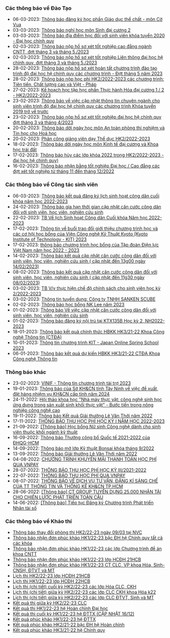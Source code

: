 ### Các thông báo về Đào Tạo
 - 06-03-2023: [Thông báo đăng ký học phần Giáo dục thể chất - môn Cờ Vua ](https://www.hcmus.edu.vn/component/content/article/186-phong-dao-tao/thong-bao-he-chinh-quy/dang-ky-hoc-phan/4896-thong-bao-dang-ky-hoc-phan-giao-duc-the-chat-mon-co-vua?Itemid=437)
 - 03-03-2023: [Thông báo nghỉ học môn Sinh đại cương 2](https://www.hcmus.edu.vn/component/content/article/191-phong-dao-tao/thong-bao-he-chinh-quy/thong-bao-khac/4893-thong-bao-nghi-hoc-mon-sinh-dai-cuong-2?Itemid=437)
 - 03-03-2023: [Thông báo địa điểm học đối với sinh viên khóa tuyển 2020 - Đại học chính quy](https://www.hcmus.edu.vn/component/content/article/203-phong-dao-tao/thong-bao-he-cao-dang/thong-bao-khac_cd/4891-thong-bao-dia-diem-hoc-doi-voi-sinh-vien-khoa-tuyen-2020-dai-hoc-chinh-quy?Itemid=437)
 - 02-03-2023: [Thông báo nộp hồ sơ xét tốt nghiệp cao đẳng ngành CNTT, đợt tháng 3 và tháng 5./2023](https://www.hcmus.edu.vn/component/content/article/202-phong-dao-tao/thong-bao-he-cao-dang/tot-nghiep_cd/4890-thong-bao-nop-ho-so-xet-tot-nghiep-cao-dang-nganh-cntt-dot-thang-3-va-thang-5-2023?Itemid=437)
 - 02-03-2023: [Thông báo nộp hồ sơ xét tốt nghiệp Liên thông đại học hệ chính quy, đợt tháng 3 và tháng 5./2023](https://www.hcmus.edu.vn/component/content/article/195-phong-dao-tao/thong-bao-lien-thong-dai-hoc/tot-nghiep_lt/4889-thong-bao-nop-ho-so-xet-tot-nghiep-lien-thong-dai-hoc-he-chinh-quy-dot-thang-3-va-thang-5-2023?Itemid=437)
 - 28-02-2023: [Thông báo nộp hồ sơ xét hoàn tất chương trình đào tạo trình độ đại học hệ chính quy các chương trình - Đợt tháng 5 năm 2023](https://www.hcmus.edu.vn/component/content/article/190-phong-dao-tao/thong-bao-he-chinh-quy/hoan-tat-chuong-trinh/4887-thong-bao-nop-ho-so-xet-hoan-tat-chuong-trinh-dao-tao-trinh-do-dai-hoc-he-chinh-quy-cac-chuong-trinh-dot-thang-5-nam-2023?Itemid=437)
 - 28-02-2023: [Thông báo nộp học phí HK2/2022-2023 các chương trình: Tiên tiến, Chất lượng cao và Việt - Pháp](https://www.hcmus.edu.vn/component/content/article/187-phong-dao-tao/thong-bao-he-chinh-quy/hoc-phi/4886-thong-bao-nop-hoc-phi-hk2-2022-2023-cac-chuong-trinh-tien-tien-chat-luong-cao-va-viet-phap?Itemid=437)
 - 27-02-2023: [Kế hoạch học tập học phần Thực hành Hóa đại cương 1 / 2 - HK2/2022-2023](https://www.hcmus.edu.vn/component/content/article/184-phong-dao-tao/thong-bao-he-chinh-quy/thoi-khoa-bieu/4884-ke-hoach-hoc-tap-hoc-phan-thuc-hanh-hoa-dai-cuong-1-2-hk2-2022-2023?Itemid=437)
 - 23-02-2023: [Thông báo về việc cập nhật thông tin chuyên ngành cho sinh viên  trình độ đại học hệ chính quy các chương trình Khóa tuyển 2019 trở về trước](https://www.hcmus.edu.vn/component/content/article/189-phong-dao-tao/thong-bao-he-chinh-quy/tot-nghiep/4878-thong-bao-ve-viec-cap-nhat-thong-tin-chuyen-nganh-cho-sinh-vien-trinh-do-dai-hoc-he-chinh-quy-cac-chuong-trinh-khoa-tuyen-2019-tro-ve-truoc?Itemid=437)
 - 23-02-2023: [Thông báo nộp hồ sơ xét tốt nghiệp đại học hệ chính quy đợt tháng 3 và tháng 4/2023](https://www.hcmus.edu.vn/component/content/article/189-phong-dao-tao/thong-bao-he-chinh-quy/tot-nghiep/4877-thong-bao-nop-ho-so-xet-tot-nghiep-dai-hoc-he-chinh-quy-dot-thang-3-va-thang-4-2023?Itemid=437)
 - 20-02-2023: [Thông báo dời ngày học môn An toàn phòng thí nghiệm và Tin học cho Hoá học](https://www.hcmus.edu.vn/component/content/article/185-phong-dao-tao/thong-bao-he-chinh-quy/thay-doi-lich-hoc-phong-hoc/4871-thong-bao-doi-ngay-hoc-mon-an-toan-phong-thi-nghiem-va-tin-hoc-cho-hoa-hoc?Itemid=437)
 - 20-02-2023: [Phân công giảng viên dạy Thể dục HK2/2022-2023](https://www.hcmus.edu.vn/component/content/article/191-phong-dao-tao/thong-bao-he-chinh-quy/thong-bao-khac/4867-phan-cong-giang-vien-day-the-duc-hk2-2022-2023?Itemid=437)
 - 18-02-2023: [Thông báo dời ngày học môn Kinh tế đại cương và Khoa học trái đất](https://www.hcmus.edu.vn/component/content/article/185-phong-dao-tao/thong-bao-he-chinh-quy/thay-doi-lich-hoc-phong-hoc/4866-thong-bao-doi-ngay-hoc-mon-kinh-te-dai-cuong-va-khoa-hoc-trai-dat?Itemid=437)
 - 17-02-2023: [Thông báo hủy các lớp khóa 2022 trong HK2/2022-2023 - đại học hệ chính quy)](https://www.hcmus.edu.vn/component/content/article/186-phong-dao-tao/thong-bao-he-chinh-quy/dang-ky-hoc-phan/4865-thong-bao-huy-cac-lop-khoa-2022-trong-hk2-2022-2023-dai-hoc-he-chinh-quy?Itemid=437)
 - 16-02-2023: [Thông báo nhận bằng tốt nghiệp Đại học / Cao đẳng các đợt xét tốt nghiệp từ tháng 11 đến tháng 12/2022](https://www.hcmus.edu.vn/component/content/article/189-phong-dao-tao/thong-bao-he-chinh-quy/tot-nghiep/4856-thong-bao-nhan-bang-tot-nghiep-dai-hoc-cao-dang-cac-dot-xet-tot-nghiep-tu-thang-11-den-thang-12-2022?Itemid=437)
### Các thông báo về Công tác sinh viên
 - 06-03-2023: [Thông báo kết quả đăng ký lịch sinh hoạt công dân cuối khóa năm học 2022-2023](https://www.hcmus.edu.vn/component/content/article/130-cong-tac-sinh-vien/thong-bao-sinh-hoat-cong-dan/4897-thong-bao-ket-qua-dang-ky-lich-sinh-hoat-cong-dan-cuoi-khoa-nam-hoc-2022-2023?Itemid=437)
 - 24-02-2023: [Thông báo gia hạn thời gian cập nhật căn cước công dân đối với sinh viên, học viên, nghiên cứu sinh](https://www.hcmus.edu.vn/component/content/article/109-cong-tac-sinh-vien/thong-tin-danh-cho-sinh-vien/4880-thong-bao-gia-han-thoi-gian-cap-nhat-can-cuoc-cong-dan-doi-voi-sinh-vien-hoc-vien-nghien-cuu-sinh?Itemid=437)
 - 22-02-2023: [TB Về lịch Sinh hoạt Công dân Cuối khóa Năm học 2022-2023](https://www.hcmus.edu.vn/component/content/article/130-cong-tac-sinh-vien/thong-bao-sinh-hoat-cong-dan/4872-tb-ve-lich-sinh-hoat-cong-dan-cuoi-khoa-nam-hoc-2022-2023?Itemid=437)
 - 17-02-2023: [Thông tin về buổi trao đổi giới thiệu chương trình học và các cơ hội học bổng của Viện Công nghệ Kỹ Thuật Kyoto (Kyoto Institute of Technology - KIT) 2023](https://www.hcmus.edu.vn/component/content/article/109-cong-tac-sinh-vien/thong-tin-danh-cho-sinh-vien/4863-thong-tin-ve-buoi-trao-doi-gioi-thieu-chuong-trinh-hoc-va-cac-co-hoi-hoc-bong-cua-vien-cong-nghe-ky-thuat-kyoto-kyoto-institute-of-technology-kit-2023?Itemid=437)
 - 17-02-2023: [thông báo chương trình học bổng của Tập đoàn Điện lực Việt Nam năm học 2022 - 2023](https://www.hcmus.edu.vn/component/content/article/125-cong-tac-sinh-vien/thong-bao-hoc-bong/4862-thong-bao-chuong-trinh-hoc-bong-cua-tap-doan-dien-luc-viet-nam-nam-hoc-2022-2023?Itemid=437)
 - 14-02-2023: [Thông báo kết quả cập nhật căn cước công dân đối với sinh viên, học viên, nghiên cứu sinh ( cập nhật đến 13g00 ngày 14/02/2023)](https://www.hcmus.edu.vn/component/content/article/109-cong-tac-sinh-vien/thong-tin-danh-cho-sinh-vien/4852-thong-bao-ket-qua-cap-nhat-can-cuoc-cong-dan-doi-voi-sinh-vien-hoc-vien-nghien-cuu-sinh-cap-nhat-den-13g00-ngay-14-02-2023?Itemid=437)
 - 08-02-2023: [Thông báo kết quả cập nhật căn cước công dân đối với sinh viên, học viên, nghiên cứu sinh ( cập nhật đến 11g30 ngày 08/02/2023)](https://www.hcmus.edu.vn/component/content/article/109-cong-tac-sinh-vien/thong-tin-danh-cho-sinh-vien/4847-thong-bao-ket-qua-cap-nhat-can-cuoc-cong-dan-doi-voi-sinh-vien-hoc-vien-nghien-cuu-sinh-cap-nhat-den-11g30-ngay-08-02-2023?Itemid=437)
 - 03-02-2023: [TB V/v thực hiện chế độ chính sách cho sinh viên học kỳ 2/2022-2023](https://www.hcmus.edu.vn/component/content/article/126-cong-tac-sinh-vien/thong-bao-mien-giam/4842-tb-v-v-thuc-hien-che-do-chinh-sach-cho-sinh-vien-hoc-ky-2-2022-2023?Itemid=437)
 - 03-02-2023: [Thông tin tuyển dụng: Công ty TNHH SANKEN SCUBE](https://www.hcmus.edu.vn/component/content/article/109-cong-tac-sinh-vien/thong-tin-danh-cho-sinh-vien/4841-thong-tin-tuyen-dung-cong-ty-tnhh-sanken-scube?Itemid=437)
 - 02-02-2023: [Thông báo học bổng NK Lee năm 2023](https://www.hcmus.edu.vn/component/content/article/125-cong-tac-sinh-vien/thong-bao-hoc-bong/4838-thong-bao-hoc-bong-nk-lee-nam-2023?Itemid=437)
 - 01-02-2023: [Thông báo Về việc cập nhật căn cước công dân đối với sinh viên, học viên, nghiên cứu sinh](https://www.hcmus.edu.vn/component/content/article/109-cong-tac-sinh-vien/thong-tin-danh-cho-sinh-vien/4836-thong-bao-ve-viec-cap-nhat-can-cuoc-cong-dan-doi-voi-sinh-vien-hoc-vien-nghien-cuu-sinh?Itemid=437)
 - 01-02-2023: [Thông báo đăng ký nội trú tại KTX135B Học kỳ 2, NH2022-2023](https://www.hcmus.edu.vn/component/content/article/109-cong-tac-sinh-vien/thong-tin-danh-cho-sinh-vien/4833-thong-bao-dang-ky-noi-tru-tai-ktx135b-hoc-ky-2-nh2022-2023?Itemid=437)
 - 18-01-2023: [Thông báo kết quả chính thức HBKK HK3/21-22 Khoa Công nghệ Thông tin (CTĐA)](https://www.hcmus.edu.vn/component/content/article/125-cong-tac-sinh-vien/thong-bao-hoc-bong/4823-thong-bao-ket-qua-chinh-thuc-hbkk-hk3-21-22-khoa-cong-nghe-thong-tin-ctda?Itemid=437)
 - 10-01-2023: [Thông tin chương trình KIT - Japan Online Spring School 2023](https://www.hcmus.edu.vn/component/content/article/109-cong-tac-sinh-vien/thong-tin-danh-cho-sinh-vien/4806-thong-tin-chuong-trinh-kit-japan-online-spring-school-2023?Itemid=437)
 - 06-01-2023: [Thông báo kết quả dự kiến HBKK HK3/21-22 CTĐA Khoa Công nghệ Thông tin ](https://www.hcmus.edu.vn/component/content/article/125-cong-tac-sinh-vien/thong-bao-hoc-bong/4802-thong-bao-ket-qua-du-kien-hbkk-hk3-21-22-ctda-khoa-cong-nghe-thong-tin?Itemid=437)
### Thông báo khác
 - 23-02-2023: [VINIF - Thông tin chương trình tài trợ 2023](https://www.hcmus.edu.vn/component/content/article?id=4874:vinif-thong-tin-chuong-trinh-tai-tro-2023&catid=100&Itemid=437)
 - 19-01-2023: [Thông báo của Sở KH&CN tỉnh Tây Ninh về việc đề xuất, đặt hàng nhiệm vụ KH&CN cấp tỉnh năm 2024](https://www.hcmus.edu.vn/component/content/article?id=4825:thong-bao-cua-so-kh-cn-tinh-tay-ninh-ve-viec-de-xuat-dat-hang-nhiem-vu-kh-cn-cap-tinh-nam-2024&catid=100&Itemid=437)
 - 24-11-2022: [Hội thảo khoa học "Nhà máy thực vật: công nghệ sinh học ứng dụng trong sản xuất sinh khối thực vật" - Bước tiến trong nông nghiệp công nghệ cao](https://www.hcmus.edu.vn/component/content/article?id=4730:hoi-thao-khoa-hoc-nha-may-thuc-vat-cong-nghe-sinh-hoc-ung-dung-trong-san-xuat-sinh-khoi-thuc-vat-buoc-tien-trong-nong-nghiep-cong-nghe-cao&catid=100&Itemid=437)
 - 19-11-2022: [Thông báo Kết quả Giải thưởng Lê Văn Thới năm 2022](https://www.hcmus.edu.vn/component/content/article?id=4722:thong-bao-ket-qua-giai-thuong-le-van-thoi-nam-2022&catid=100&Itemid=437)
 - 17-11-2022: [THÔNG BÁO THU HỌC PHÍ HỌC KỲ I NĂM HỌC 2022-2023](https://www.hcmus.edu.vn/component/content/article/156-ke-hoach-tai-chinh/thong-bao-danh-cho-sinh-vien/4718-thong-bao-thu-hoc-phi-hoc-ky-i-nam-hoc-2022-2023?Itemid=437)
 - 21-09-2022: [[Thông báo] Học bổng Nữ sinh Công nghệ dành cho sinh viên thuộc khối ngành kỹ thuật](https://www.hcmus.edu.vn/component/content/article/104-quan-he-doi-ngoai/thông-tin-dành-cho-sinh-viên/4591-thong-bao-hoc-bong-nu-sinh-cong-nghe-danh-cho-sinh-vien-thuoc-khoi-nganh-ky-thuat?Itemid=437)
 - 16-09-2022: [Thông báo Thưởng công bố Quốc tế 2021-2022 của ĐHQG-HCM](https://www.hcmus.edu.vn/component/content/article?id=4582:thong-bao-thuong-cong-bo-quoc-te-2021-2022-cua-dhqg-hcm&catid=100&Itemid=437)
 - 14-09-2022: [Thông báo mở lớp Kỹ thuật Bonsai khóa tháng 9/2022](https://www.hcmus.edu.vn/component/content/article?id=4575:thong-bao-mo-lop-ky-thuat-bonsai-khoa-thang-9-2022&catid=100&Itemid=437)
 - 13-09-2022: [Thông báo Giải thưởng Lê Văn Thới năm 2022](https://www.hcmus.edu.vn/component/content/article?id=4574:thong-bao-giai-thuong-le-van-thoi-nam-2022&catid=100&Itemid=437)
 - 04-08-2022: [CHƯƠNG TRÌNH KHUYẾN MÃI THANH TOÁN HỌC PHÍ QUA VNPAY](https://www.hcmus.edu.vn/component/content/article/156-ke-hoach-tai-chinh/thong-bao-danh-cho-sinh-vien/4499-chuong-trinh-khuyen-mai-thanh-toan-hoc-phi-qua-vnpay?Itemid=437)
 - 28-07-2022: [THÔNG BÁO THU HỌC PHÍ HỌC KỲ III/2021-2022](https://www.hcmus.edu.vn/component/content/article/156-ke-hoach-tai-chinh/thong-bao-danh-cho-sinh-vien/4480-thong-bao-thu-hoc-phi-hoc-ky-iii-2021-2022?Itemid=437)
 - 22-07-2022: [THÔNG BÁO THU HỌC PHÍ QUA VNPAY](https://www.hcmus.edu.vn/component/content/article/156-ke-hoach-tai-chinh/thong-bao-danh-cho-sinh-vien/4465-thong-bao-thu-hoc-phi-qua-vnpay?Itemid=437)
 - 08-07-2022: [THÔNG  BÁO VỀ DỊCH VỤ TƯ VẤN, ĐĂNG KÍ SÁNG CHẾ CỦA TT THÔNG TIN VÀ THỐNG KÊ KH&CN TP.HCM](https://www.hcmus.edu.vn/component/content/article?id=4442:thong-bao-ve-dich-vu-tu-van-dang-ki-sang-che-cua-tt-thong-tin-va-thong-ke-kh-cn-tphcm&catid=100&Itemid=437)
 - 28-06-2022: [[Thông báo] CT GROUP TUYỂN DỤNG 25.000 NHÂN TÀI CHO CHIẾN LƯỢC PHÁT TRIỂN TOÀN CẦU](https://www.hcmus.edu.vn/component/content/article/104-quan-he-doi-ngoai/thông-tin-dành-cho-sinh-viên/4415-thông-báo-ct-group-tuyển-dụng-25-000-nhân-tài-cho-chiến-lược-phát-triển-toàn-cầu?Itemid=437)
 - 14-06-2022: [[Thông báo] Tiếp tục Đăng ký Chương trình Phát triển Nhân tài số](https://www.hcmus.edu.vn/component/content/article/104-quan-he-doi-ngoai/thông-tin-dành-cho-sinh-viên/4394-thong-bao-tiep-tuc-dang-ky-chuong-trinh-phat-trien-nhan-tai-so?Itemid=437)
### Các thông báo về Khảo thí
 - [Thông báo thay đổi phòng thi HK2/22-23 ngày 09/03 tại NVC](http://ktdbcl.hcmus.edu.vn/index.php/thong-bao/677-thong-bao-thay-d-i-phong-thi-gi-a-ky-hk1-22-23-ngay-09-03-t-i-nvc)
 - [Thông báo nhận đơn phúc khảo HK1/22-23 bậc ĐH hệ Chính quy tất cả các khóa](http://ktdbcl.hcmus.edu.vn/index.php/thong-bao/668-thong-bao-nh-n-don-phuc-kh-o-hk1-22-23-b-c-dh-h-chinh-quy-t-t-c-cac-khoa)
 - [Thông báo nhận đơn phúc khảo HK1/22-23 các lớp Chương trình đề án khoa CNTT](http://ktdbcl.hcmus.edu.vn/index.php/thong-bao/667-thong-bao-nh-n-don-phuc-kh-o-hk1-22-23-cac-l-p-chuong-trinh-d-an-khoa-cntt)
 - [Thông báo nhận đơn phúc khảo HK1/22-23 lớp HCĐH 21HCB](http://ktdbcl.hcmus.edu.vn/index.php/thong-bao/666-thong-bao-nh-n-don-phuc-kh-o-hk1-22-23-l-p-hcdh-21hcb)
 - [Thông báo nhận đơn phúc khảo HK1/22-23 CT CLC, VP khoa Hóa, Sinh-CNSH, ĐTVT và MT](http://ktdbcl.hcmus.edu.vn/index.php/thong-bao/665-thong-bao-nh-n-don-phuc-kh-o-hk1-22-23-ct-clc-vp-khoa-hoa-sinh-cnsh-dtvt-va-mt)
 - [Lịch thi HK2/22-23 lớp HCĐH 21HCB](http://ktdbcl.hcmus.edu.vn/index.php/cong-tac-kh-o-thi/l-ch-thi-h-c-ky/679-l-ch-thi-hk2-22-23-l-p-hcdh-21hcb)
 - [Lịch thi HK1/22-23 lớp HCĐH 22HCB](http://ktdbcl.hcmus.edu.vn/index.php/cong-tac-kh-o-thi/l-ch-thi-h-c-ky/678-l-ch-thi-hk1-22-23-l-p-hcdh-22hcb)
 - [Lịch thi (chi tiết) cuối kỳ HK2/22-23 các lớp Hóa CLC, CKH](http://ktdbcl.hcmus.edu.vn/index.php/cong-tac-kh-o-thi/l-ch-thi-h-c-ky/676-l-ch-thi-chi-ti-t-cu-i-ky-hk2-22-23-cac-l-p-hoa-clc-ckh)
 - [Lịch thi (chi tiết) giữa kỳ HK2/22-23 các lớp CLC CKH khoa Hóa k22](http://ktdbcl.hcmus.edu.vn/index.php/cong-tac-kh-o-thi/l-ch-thi-h-c-ky/675-l-ch-thi-chi-ti-t-gi-a-ky-hk2-22-23-cac-l-p-clc-ckh-khoa-hoa-k22)
 - [Lịch thi (chi tiết) giữa kỳ HK2/22-23 các lớp CLC ĐTVT, Sinh và MT](http://ktdbcl.hcmus.edu.vn/index.php/cong-tac-kh-o-thi/l-ch-thi-h-c-ky/674-l-ch-thi-chi-ti-t-gi-a-ky-hk2-22-23-cac-l-p-clc-dtvt-sinh-va-mt-khoa-22)
 - [Kết quả thi giữa kỳ HK2/22-23 CLC](http://ktdbcl.hcmus.edu.vn/index.php/cong-tac-kh-o-thi/k-t-qu-thi-h-c-ky/671-k-t-qu-thi-gi-a-ky-hk2-22-23-clc)
 - [Kết quả thi HK1/22-23 hệ Hoàn chỉnh Đại học](http://ktdbcl.hcmus.edu.vn/index.php/cong-tac-kh-o-thi/k-t-qu-thi-h-c-ky/663-k-t-qu-thi-hk1-22-23-h-hoan-ch-nh-d-i-h-c)
 - [Kết quả thi cuối kỳ HK1/22-23 hệ ĐTTX (CẬP NHẬT 16/12)](http://ktdbcl.hcmus.edu.vn/index.php/cong-tac-kh-o-thi/k-t-qu-thi-h-c-ky/639-k-t-qu-thi-cu-i-ky-hk1-22-23-h-dttx)
 - [Kết quả phúc khảo HK1/22-23 hệ ĐTTX](http://ktdbcl.hcmus.edu.vn/index.php/cong-tac-kh-o-thi/k-t-qu-phuc-tra/659-k-t-qu-phuc-kh-o-hk1-22-23-h-dttx)
 - [Kết quả phúc khảo HK2/21-22 bậc ĐH hệ Hoàn chỉnh](http://ktdbcl.hcmus.edu.vn/index.php/cong-tac-kh-o-thi/k-t-qu-phuc-tra/607-k-t-qu-phuc-kh-o-hk2-21-22-b-c-dh-h-hoan-ch-nh)
 - [Kết quả phúc khảo HK3/21-22 hệ Chính quy](http://ktdbcl.hcmus.edu.vn/index.php/cong-tac-kh-o-thi/k-t-qu-phuc-tra/600-k-t-qu-phuc-kh-o-hk3-21-22-h-chinh-quy)
